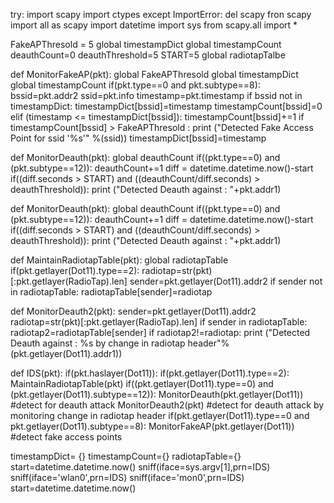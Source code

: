 try:
import scapy
import ctypes
except ImportError:
   del scapy
    fron scapy import all as scapy
import datetime
import sys
from scapy.all import *

FakeAPThresold = 5
global timestampDict
global timestampCount
deauthCount=0
deauthThreshold=5
START=5
global radiotapTalbe


def MonitorFakeAP(pkt):
    global FakeAPThresold
    global timestampDict
    global timestampCount
    if(pkt.type==0 and pkt.subtype==8):
        bssid=pkt.addr2
        ssid=pkt.info
        timestamp=pkt.timestamp
        if bssid not in timestampDict:
            timestampDict[bssid]=timestamp
            timestampCount[bssid]=0
        elif (timestamp <= timestampDict[bssid]):
            timestampCount[bssid]+=1
            if timestampCount[bssid] > FakeAPThresold :
                print ("Detected Fake Access Point for ssid '%s'" %(ssid))
        timestampDict[bssid]=timestamp
        
       
def MonitorDeauth(pkt):
    global deauthCount
    if((pkt.type==0) and (pkt.subtype==12)):
        deauthCount+=1
        diff = datetime.datetime.now()-start
        if((diff.seconds > START) and ((deauthCount/diff.seconds) > deauthThreshold)):
            print ("Detected Deauth against : "+pkt.addr1)


def MonitorDeauth(pkt):
    global deauthCount
    if((pkt.type==0) and (pkt.subtype==12)):
        deauthCount+=1
        diff = datetime.datetime.now()-start
        if((diff.seconds > START) and ((deauthCount/diff.seconds) > deauthThreshold)):
            print ("Detected Deauth against : "+pkt.addr1)


def MaintainRadiotapTable(pkt):
    global radiotapTable
    if(pkt.getlayer(Dot11).type==2):
        radiotap=str(pkt)[:pkt.getlayer(RadioTap).len]
        sender=pkt.getlayer(Dot11).addr2
        if sender not in radiotapTable:
            radiotapTable[sender]=radiotap

def MonitorDeauth2(pkt):
    sender=pkt.getlayer(Dot11).addr2
    radiotap=str(pkt)[:pkt.getlayer(RadioTap).len]
    if sender in radiotapTable:
        radiotap2=radiotapTable[sender]
        if radiotap2!=radiotap:
            print ("Detected Deauth against : %s by change in radiotap header"%(pkt.getlayer(Dot11).addr1))
            

def IDS(pkt):
    if(pkt.haslayer(Dot11)):
        if(pkt.getlayer(Dot11).type==2):
            MaintainRadiotapTable(pkt)
        if((pkt.getlayer(Dot11).type==0) and (pkt.getlayer(Dot11).subtype==12)):
            MonitorDeauth(pkt.getlayer(Dot11)) #detect for deauth attack
            MonitorDeauth2(pkt) #detect for deauth attack by monitoring change in radiotap header
        if(pkt.getlayer(Dot11).type==0 and pkt.getlayer(Dot11).subtype==8):
            MonitorFakeAP(pkt.getlayer(Dot11)) #detect fake access points




timestampDict= {}
timestampCount={}
radiotapTable={}
start=datetime.datetime.now()
sniff(iface=sys.argv[1],prn=IDS)
sniff(iface='wlan0',prn=IDS)
sniff(iface='mon0',prn=IDS)
start=datetime.datetime.now()
